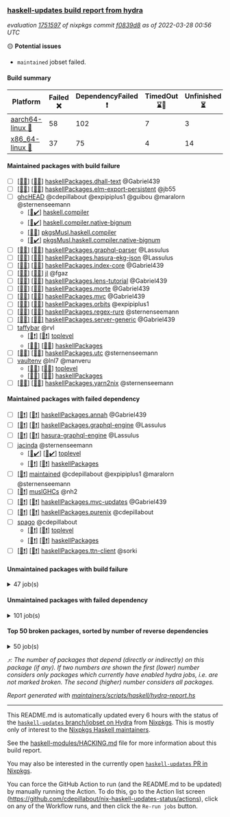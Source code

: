 ### [haskell-updates build report from hydra](https://hydra.nixos.org/jobset/nixpkgs/haskell-updates)
*evaluation [1751597](https://hydra.nixos.org/eval/1751597) of nixpkgs commit [f0839d8](https://github.com/NixOS/nixpkgs/commits/f0839d8bcdcbf06d8d06207a2804be0c373d7f5e) as of 2022-03-28 00:56 UTC*

:yellow_circle: **Potential issues**
  * `maintained` jobset failed.

#### Build summary

 | Platform | Failed :x: | DependencyFailed :heavy_exclamation_mark: | TimedOut :hourglass::no_entry_sign: | Unfinished :hourglass_flowing_sand: | Success :heavy_check_mark: | 
 | --- | --- | --- | --- | --- | --- | 
 | [aarch64-linux :iphone:](https://hydra.nixos.org/eval/1751597?filter=.aarch64-linux) | 58 | 102 | 7 | 3 | 6188 | 
 | [x86_64-linux :penguin:](https://hydra.nixos.org/eval/1751597?filter=.x86_64-linux) | 37 | 75 | 4 | 14 | 6265 | 
#### Maintained packages with build failure
- [ ] [[:iphone::x:]](https://hydra.nixos.org/build/171072783) [[:penguin::x:]](https://hydra.nixos.org/build/171073360) [haskellPackages.dhall-text](https://hydra.nixos.org/eval/1751597?filter=haskellPackages.dhall-text) @Gabriel439
- [ ] [[:iphone::x:]](https://hydra.nixos.org/build/171072113) [[:penguin::x:]](https://hydra.nixos.org/build/171072136) [haskellPackages.elm-export-persistent](https://hydra.nixos.org/eval/1751597?filter=haskellPackages.elm-export-persistent) @jb55
- [ ] [ghcHEAD](https://hydra.nixos.org/eval/1751597?filter=ghcHEAD) @cdepillabout @expipiplus1 @guibou @maralorn @sternenseemann
  - [[:penguin::heavy_check_mark:]](https://hydra.nixos.org/build/169732497) [haskell.compiler](https://hydra.nixos.org/eval/1751597?filter=haskell.compiler.ghcHEAD)
  - [[:penguin::heavy_check_mark:]](https://hydra.nixos.org/build/169743912) [haskell.compiler.native-bignum](https://hydra.nixos.org/eval/1751597?filter=haskell.compiler.native-bignum.ghcHEAD)
  - [[:penguin::x:]](https://hydra.nixos.org/build/169748113) [pkgsMusl.haskell.compiler](https://hydra.nixos.org/eval/1751597?filter=pkgsMusl.haskell.compiler.ghcHEAD)
  - [[:penguin::heavy_check_mark:]](https://hydra.nixos.org/build/169743137) [pkgsMusl.haskell.compiler.native-bignum](https://hydra.nixos.org/eval/1751597?filter=pkgsMusl.haskell.compiler.native-bignum.ghcHEAD)
- [ ] [[:iphone::x:]](https://hydra.nixos.org/build/169731858) [[:penguin::x:]](https://hydra.nixos.org/build/169733518) [haskellPackages.graphql-parser](https://hydra.nixos.org/eval/1751597?filter=haskellPackages.graphql-parser) @Lassulus
- [ ] [[:iphone::x:]](https://hydra.nixos.org/build/169738033) [[:penguin::x:]](https://hydra.nixos.org/build/169747755) [haskellPackages.hasura-ekg-json](https://hydra.nixos.org/eval/1751597?filter=haskellPackages.hasura-ekg-json) @Lassulus
- [ ] [[:iphone::x:]](https://hydra.nixos.org/build/170468860) [[:penguin::x:]](https://hydra.nixos.org/build/170462113) [haskellPackages.index-core](https://hydra.nixos.org/eval/1751597?filter=haskellPackages.index-core) @Gabriel439
- [ ] [[:iphone::x:]](https://hydra.nixos.org/build/169747848) [[:penguin::x:]](https://hydra.nixos.org/build/169745399) [jl](https://hydra.nixos.org/eval/1751597?filter=jl) @fgaz
- [ ] [[:iphone::x:]](https://hydra.nixos.org/build/170459809) [[:penguin::x:]](https://hydra.nixos.org/build/170468489) [haskellPackages.lens-tutorial](https://hydra.nixos.org/eval/1751597?filter=haskellPackages.lens-tutorial) @Gabriel439
- [ ] [[:iphone::x:]](https://hydra.nixos.org/build/170460349) [[:penguin::x:]](https://hydra.nixos.org/build/170470609) [haskellPackages.morte](https://hydra.nixos.org/eval/1751597?filter=haskellPackages.morte) @Gabriel439
- [ ] [[:iphone::x:]](https://hydra.nixos.org/build/170467699) [[:penguin::x:]](https://hydra.nixos.org/build/170462432) [haskellPackages.mvc](https://hydra.nixos.org/eval/1751597?filter=haskellPackages.mvc) @Gabriel439
- [ ] [[:iphone::x:]](https://hydra.nixos.org/build/171073555) [[:penguin::x:]](https://hydra.nixos.org/build/171072140) [haskellPackages.orbits](https://hydra.nixos.org/eval/1751597?filter=haskellPackages.orbits) @expipiplus1
- [ ] [[:iphone::x:]](https://hydra.nixos.org/build/170466421) [[:penguin::x:]](https://hydra.nixos.org/build/170464872) [haskellPackages.regex-rure](https://hydra.nixos.org/eval/1751597?filter=haskellPackages.regex-rure) @sternenseemann
- [ ] [[:iphone::x:]](https://hydra.nixos.org/build/171073580) [[:penguin::x:]](https://hydra.nixos.org/build/171073589) [haskellPackages.server-generic](https://hydra.nixos.org/eval/1751597?filter=haskellPackages.server-generic) @Gabriel439
- [ ] [taffybar](https://hydra.nixos.org/eval/1751597?filter=taffybar) @rvl
  - [[:iphone::heavy_exclamation_mark:]](https://hydra.nixos.org/build/171073824) [[:penguin::heavy_exclamation_mark:]](https://hydra.nixos.org/build/171072544) [toplevel](https://hydra.nixos.org/eval/1751597?filter=taffybar)
  - [[:iphone::x:]](https://hydra.nixos.org/build/171073349) [[:penguin::x:]](https://hydra.nixos.org/build/171073162) [haskellPackages](https://hydra.nixos.org/eval/1751597?filter=haskellPackages.taffybar)
- [ ] [[:iphone::x:]](https://hydra.nixos.org/build/170460001) [[:penguin::x:]](https://hydra.nixos.org/build/170460032) [haskellPackages.utc](https://hydra.nixos.org/eval/1751597?filter=haskellPackages.utc) @sternenseemann
- [ ] [vaultenv](https://hydra.nixos.org/eval/1751597?filter=vaultenv) @lnl7 @manveru
  - [[:iphone::x:]](https://hydra.nixos.org/build/169750668) [[:penguin::x:]](https://hydra.nixos.org/build/169729132) [toplevel](https://hydra.nixos.org/eval/1751597?filter=vaultenv)
  - [[:iphone::x:]](https://hydra.nixos.org/build/169730222) [[:penguin::x:]](https://hydra.nixos.org/build/169737951) [haskellPackages](https://hydra.nixos.org/eval/1751597?filter=haskellPackages.vaultenv)
- [ ] [[:iphone::x:]](https://hydra.nixos.org/build/169738294) [[:penguin::x:]](https://hydra.nixos.org/build/169748636) [haskellPackages.yarn2nix](https://hydra.nixos.org/eval/1751597?filter=haskellPackages.yarn2nix) @sternenseemann
#### Maintained packages with failed dependency
- [ ] [[:iphone::heavy_exclamation_mark:]](https://hydra.nixos.org/build/170634582) [[:penguin::heavy_exclamation_mark:]](https://hydra.nixos.org/build/170634508) [haskellPackages.annah](https://hydra.nixos.org/eval/1751597?filter=haskellPackages.annah) @Gabriel439
- [ ] [[:iphone::heavy_exclamation_mark:]](https://hydra.nixos.org/build/171136812) [[:penguin::heavy_exclamation_mark:]](https://hydra.nixos.org/build/171136824) [haskellPackages.graphql-engine](https://hydra.nixos.org/eval/1751597?filter=haskellPackages.graphql-engine) @Lassulus
- [ ] [[:iphone::heavy_exclamation_mark:]](https://hydra.nixos.org/build/171136877) [[:penguin::heavy_exclamation_mark:]](https://hydra.nixos.org/build/171136822) [hasura-graphql-engine](https://hydra.nixos.org/eval/1751597?filter=hasura-graphql-engine) @Lassulus
- [ ] [jacinda](https://hydra.nixos.org/eval/1751597?filter=jacinda) @sternenseemann
  - [[:iphone::heavy_check_mark:]](https://hydra.nixos.org/build/170430927) [[:penguin::heavy_check_mark:]](https://hydra.nixos.org/build/170430934) [toplevel](https://hydra.nixos.org/eval/1751597?filter=jacinda)
  - [[:iphone::heavy_exclamation_mark:]](https://hydra.nixos.org/build/170634337) [[:penguin::heavy_exclamation_mark:]](https://hydra.nixos.org/build/170634364) [haskellPackages](https://hydra.nixos.org/eval/1751597?filter=haskellPackages.jacinda)
- [ ] [[:penguin::heavy_exclamation_mark:]](https://hydra.nixos.org/build/171142819) [maintained](https://hydra.nixos.org/eval/1751597?filter=maintained) @cdepillabout @expipiplus1 @maralorn @sternenseemann
- [ ] [[:penguin::heavy_exclamation_mark:]](https://hydra.nixos.org/build/169745644) [muslGHCs](https://hydra.nixos.org/eval/1751597?filter=muslGHCs) @nh2
- [ ] [[:iphone::heavy_exclamation_mark:]](https://hydra.nixos.org/build/170634479) [[:penguin::heavy_exclamation_mark:]](https://hydra.nixos.org/build/170634254) [haskellPackages.mvc-updates](https://hydra.nixos.org/eval/1751597?filter=haskellPackages.mvc-updates) @Gabriel439
- [ ] [[:iphone::heavy_exclamation_mark:]](https://hydra.nixos.org/build/171073017) [[:penguin::heavy_exclamation_mark:]](https://hydra.nixos.org/build/171072880) [haskellPackages.purenix](https://hydra.nixos.org/eval/1751597?filter=haskellPackages.purenix) @cdepillabout
- [ ] [spago](https://hydra.nixos.org/eval/1751597?filter=spago) @cdepillabout
  - [[:iphone::heavy_exclamation_mark:]](https://hydra.nixos.org/build/171073509) [[:penguin::heavy_exclamation_mark:]](https://hydra.nixos.org/build/171073357) [toplevel](https://hydra.nixos.org/eval/1751597?filter=spago)
  - [[:iphone::heavy_exclamation_mark:]](https://hydra.nixos.org/build/171072912) [[:penguin::heavy_exclamation_mark:]](https://hydra.nixos.org/build/171072675) [haskellPackages](https://hydra.nixos.org/eval/1751597?filter=haskellPackages.spago)
- [ ] [[:iphone::heavy_exclamation_mark:]](https://hydra.nixos.org/build/170634555) [[:penguin::heavy_exclamation_mark:]](https://hydra.nixos.org/build/170634503) [haskellPackages.ttn-client](https://hydra.nixos.org/eval/1751597?filter=haskellPackages.ttn-client) @sorki
#### Unmaintained packages with build failure
<details><summary>47 job(s) </summary>

- [ ] [QuickCheck](https://hydra.nixos.org/eval/1751597?filter=QuickCheck)  :arrow_heading_up: 1269 | 4759
  - [[:iphone::heavy_check_mark:]](https://hydra.nixos.org/build/169729684) [[:penguin::heavy_check_mark:]](https://hydra.nixos.org/build/169738633) [haskellPackages](https://hydra.nixos.org/eval/1751597?filter=haskellPackages.QuickCheck)
  -  [[:penguin::x:]](https://hydra.nixos.org/build/170015577) [pkgsStatic.haskell.packages.integer-simple.ghc8107](https://hydra.nixos.org/eval/1751597?filter=pkgsStatic.haskell.packages.integer-simple.ghc8107.QuickCheck)
  -  [[:penguin::heavy_check_mark:]](https://hydra.nixos.org/build/170015576) [pkgsStatic.haskell.packages.native-bignum.ghc902](https://hydra.nixos.org/eval/1751597?filter=pkgsStatic.haskell.packages.native-bignum.ghc902.QuickCheck)
- [ ] [[:iphone::x:]](https://hydra.nixos.org/build/169749212) [[:penguin::x:]](https://hydra.nixos.org/build/169735126) [haskellPackages.text-format](https://hydra.nixos.org/eval/1751597?filter=haskellPackages.text-format)  :arrow_heading_up: 18 | 28
- [ ] [[:iphone::x:]](https://hydra.nixos.org/build/171072989) [[:penguin::x:]](https://hydra.nixos.org/build/171073068) [haskellPackages.yi-core](https://hydra.nixos.org/eval/1751597?filter=haskellPackages.yi-core)  :arrow_heading_up: 12 | 12
- [ ] [[:iphone::x:]](https://hydra.nixos.org/build/169747473) [[:penguin::x:]](https://hydra.nixos.org/build/169735485) [haskellPackages.bower-json](https://hydra.nixos.org/eval/1751597?filter=haskellPackages.bower-json)  :arrow_heading_up: 8 | 10
- [ ] [[:iphone::x:]](https://hydra.nixos.org/build/169746047) [[:penguin::x:]](https://hydra.nixos.org/build/169730292) [haskellPackages.purescript-cst](https://hydra.nixos.org/eval/1751597?filter=haskellPackages.purescript-cst)  :arrow_heading_up: 7 | 9
- [ ] [[:iphone::x:]](https://hydra.nixos.org/build/169736386) [[:penguin::heavy_check_mark:]](https://hydra.nixos.org/build/169744407) [haskellPackages.OrderedBits](https://hydra.nixos.org/eval/1751597?filter=haskellPackages.OrderedBits)  :arrow_heading_up: 5 | 36
- [ ] [[:iphone::x:]](https://hydra.nixos.org/build/170466393) [[:penguin::heavy_check_mark:]](https://hydra.nixos.org/build/170470590) [haskellPackages.hw-json-simd](https://hydra.nixos.org/eval/1751597?filter=haskellPackages.hw-json-simd)  :arrow_heading_up: 3 | 10
- [ ] [[:iphone::x:]](https://hydra.nixos.org/build/171072442) [[:penguin::heavy_check_mark:]](https://hydra.nixos.org/build/171072760) [haskellPackages.hw-simd](https://hydra.nixos.org/eval/1751597?filter=haskellPackages.hw-simd)  :arrow_heading_up: 3 | 9
- [ ] [[:iphone::x:]](https://hydra.nixos.org/build/170101194) [[:penguin::heavy_check_mark:]](https://hydra.nixos.org/build/170100899) [haskellPackages.ptr-poker](https://hydra.nixos.org/eval/1751597?filter=haskellPackages.ptr-poker)  :arrow_heading_up: 3 | 4
- [ ] [[:iphone::x:]](https://hydra.nixos.org/build/170100804) [[:penguin::x:]](https://hydra.nixos.org/build/170101088) [haskellPackages.net-mqtt](https://hydra.nixos.org/eval/1751597?filter=haskellPackages.net-mqtt)  :arrow_heading_up: 3 | 3
- [ ] [[:iphone::x:]](https://hydra.nixos.org/build/171073408) [[:penguin::x:]](https://hydra.nixos.org/build/171072951) [haskellPackages.sv-core](https://hydra.nixos.org/eval/1751597?filter=haskellPackages.sv-core)  :arrow_heading_up: 2 | 3
- [ ] [[:iphone::x:]](https://hydra.nixos.org/build/169733136) [[:penguin::heavy_check_mark:]](https://hydra.nixos.org/build/169732135) [haskellPackages.cdar-mBound](https://hydra.nixos.org/eval/1751597?filter=haskellPackages.cdar-mBound)  :arrow_heading_up: 2 | 2
- [ ] [[:iphone::x:]](https://hydra.nixos.org/build/171072616) [[:penguin::heavy_check_mark:]](https://hydra.nixos.org/build/171073944) [haskellPackages.quic](https://hydra.nixos.org/eval/1751597?filter=haskellPackages.quic)  :arrow_heading_up: 2 | 2
- [ ] [[:iphone::x:]](https://hydra.nixos.org/build/169738504) [[:penguin::heavy_check_mark:]](https://hydra.nixos.org/build/169734897) [haskellPackages.freetype2](https://hydra.nixos.org/eval/1751597?filter=haskellPackages.freetype2)  :arrow_heading_up: 1 | 8
- [ ] [[:iphone::x:]](https://hydra.nixos.org/build/169736555) [[:penguin::heavy_check_mark:]](https://hydra.nixos.org/build/169734498) [haskellPackages.long-double](https://hydra.nixos.org/eval/1751597?filter=haskellPackages.long-double)  :arrow_heading_up: 1 | 2
- [ ] [[:iphone::x:]](https://hydra.nixos.org/build/169737212) [[:penguin::heavy_check_mark:]](https://hydra.nixos.org/build/169747396) [haskellPackages.easytensor](https://hydra.nixos.org/eval/1751597?filter=haskellPackages.easytensor)  :arrow_heading_up: 1 | 1
- [ ] [[:iphone::x:]](https://hydra.nixos.org/build/171097235) [[:penguin::x:]](https://hydra.nixos.org/build/171097240) [haskellPackages.mmark-ext](https://hydra.nixos.org/eval/1751597?filter=haskellPackages.mmark-ext)  :arrow_heading_up: 1 | 1
- [ ] [[:iphone::x:]](https://hydra.nixos.org/build/169736150) [[:penguin::heavy_check_mark:]](https://hydra.nixos.org/build/169740772) [haskellPackages.nlopt-haskell](https://hydra.nixos.org/eval/1751597?filter=haskellPackages.nlopt-haskell)  :arrow_heading_up: 1 | 1
- [ ] [[:iphone::x:]](https://hydra.nixos.org/build/169743725) [[:penguin::heavy_check_mark:]](https://hydra.nixos.org/build/169748423) [haskellPackages.stm-queue](https://hydra.nixos.org/eval/1751597?filter=haskellPackages.stm-queue)  :arrow_heading_up: 1 | 1
- [ ] [[:iphone::x:]](https://hydra.nixos.org/build/170461205) [[:penguin::heavy_check_mark:]](https://hydra.nixos.org/build/170465228) [haskellPackages.swisstable](https://hydra.nixos.org/eval/1751597?filter=haskellPackages.swisstable)  :arrow_heading_up: 1 | 1
- [ ] [[:iphone::x:]](https://hydra.nixos.org/build/169733348) [[:penguin::heavy_check_mark:]](https://hydra.nixos.org/build/169730192) [haskellPackages.unicode-properties](https://hydra.nixos.org/eval/1751597?filter=haskellPackages.unicode-properties)  :arrow_heading_up: 1 | 1
- [ ] [[:iphone::x:]](https://hydra.nixos.org/build/171073204) [[:penguin::x:]](https://hydra.nixos.org/build/171073929) [haskellPackages.ascii-numbers](https://hydra.nixos.org/eval/1751597?filter=haskellPackages.ascii-numbers)  :arrow_heading_up: 0 | 1
- [ ] [[:iphone::x:]](https://hydra.nixos.org/build/169747516) [[:penguin::heavy_check_mark:]](https://hydra.nixos.org/build/169746690) [haskellPackages.picosat](https://hydra.nixos.org/eval/1751597?filter=haskellPackages.picosat)  :arrow_heading_up: 0 | 1
- [ ] [[:iphone::x:]](https://hydra.nixos.org/build/171135301) [[:penguin::x:]](https://hydra.nixos.org/build/171135304) [haskellPackages.wkt-geom](https://hydra.nixos.org/eval/1751597?filter=haskellPackages.wkt-geom)  :arrow_heading_up: 0 | 1
- [ ] [[:iphone::x:]](https://hydra.nixos.org/build/171073093) [[:penguin::x:]](https://hydra.nixos.org/build/171073646) [haskellPackages.HABQT](https://hydra.nixos.org/eval/1751597?filter=haskellPackages.HABQT) 
- [ ] [[:iphone::x:]](https://hydra.nixos.org/build/169731654) [[:penguin::heavy_check_mark:]](https://hydra.nixos.org/build/169738859) [haskellPackages.HsASA](https://hydra.nixos.org/eval/1751597?filter=haskellPackages.HsASA) 
- [ ] [[:iphone::x:]](https://hydra.nixos.org/build/171072582) [[:penguin::x:]](https://hydra.nixos.org/build/171073630) [haskellPackages.arch-hs](https://hydra.nixos.org/eval/1751597?filter=haskellPackages.arch-hs) 
- [ ] [[:penguin::x:]](https://hydra.nixos.org/build/171136823) [haskellPackages.camfort](https://hydra.nixos.org/eval/1751597?filter=haskellPackages.camfort) 
- [ ] [[:iphone::x:]](https://hydra.nixos.org/build/169750868) [[:penguin::heavy_check_mark:]](https://hydra.nixos.org/build/169739991) [haskellPackages.comfort-fftw](https://hydra.nixos.org/eval/1751597?filter=haskellPackages.comfort-fftw) 
- [ ] [[:iphone::x:]](https://hydra.nixos.org/build/171072131) [[:penguin::x:]](https://hydra.nixos.org/build/171072994) [haskellPackages.gi-rsvg](https://hydra.nixos.org/eval/1751597?filter=haskellPackages.gi-rsvg) 
- [ ] [[:iphone::x:]](https://hydra.nixos.org/build/171072185) [[:penguin::heavy_check_mark:]](https://hydra.nixos.org/build/171072606) [haskellPackages.gnome-keyring](https://hydra.nixos.org/eval/1751597?filter=haskellPackages.gnome-keyring) 
- [ ] [[:iphone::x:]](https://hydra.nixos.org/build/171072432) [[:penguin::heavy_check_mark:]](https://hydra.nixos.org/build/171072466) [haskellPackages.hls-rename-plugin](https://hydra.nixos.org/eval/1751597?filter=haskellPackages.hls-rename-plugin) 
- [ ] [[:iphone::x:]](https://hydra.nixos.org/build/171073863) [[:penguin::x:]](https://hydra.nixos.org/build/171072449) [haskellPackages.hyper-haskell-server](https://hydra.nixos.org/eval/1751597?filter=haskellPackages.hyper-haskell-server) 
- [ ] [[:iphone::x:]](https://hydra.nixos.org/build/169729070) [[:penguin::heavy_check_mark:]](https://hydra.nixos.org/build/169735431) [haskellPackages.jammittools](https://hydra.nixos.org/eval/1751597?filter=haskellPackages.jammittools) 
- [ ] [[:iphone::x:]](https://hydra.nixos.org/build/171072228) [[:penguin::x:]](https://hydra.nixos.org/build/171072590) [haskellPackages.lame-tester](https://hydra.nixos.org/eval/1751597?filter=haskellPackages.lame-tester) 
- [ ] [[:iphone::x:]](https://hydra.nixos.org/build/171072535) [[:penguin::x:]](https://hydra.nixos.org/build/171072349) [haskellPackages.liquid](https://hydra.nixos.org/eval/1751597?filter=haskellPackages.liquid) 
- [ ] [[:iphone::x:]](https://hydra.nixos.org/build/169746258) [[:penguin::heavy_check_mark:]](https://hydra.nixos.org/build/169742814) [haskellPackages.risc386](https://hydra.nixos.org/eval/1751597?filter=haskellPackages.risc386) 
- [ ] [[:iphone::x:]](https://hydra.nixos.org/build/171136828) [[:penguin::x:]](https://hydra.nixos.org/build/171136750) [haskellPackages.sbvPlugin](https://hydra.nixos.org/eval/1751597?filter=haskellPackages.sbvPlugin) 
- [ ] [[:iphone::x:]](https://hydra.nixos.org/build/171072462) [[:penguin::heavy_check_mark:]](https://hydra.nixos.org/build/171072128) [haskellPackages.scenegraph](https://hydra.nixos.org/eval/1751597?filter=haskellPackages.scenegraph) 
- [ ] [[:iphone::x:]](https://hydra.nixos.org/build/171072417) [[:penguin::x:]](https://hydra.nixos.org/build/171072461) [haskellPackages.scrape-changes](https://hydra.nixos.org/eval/1751597?filter=haskellPackages.scrape-changes) 
- [ ] [[:iphone::x:]](https://hydra.nixos.org/build/170465255) [[:penguin::heavy_check_mark:]](https://hydra.nixos.org/build/170462101) [haskellPackages.skews](https://hydra.nixos.org/eval/1751597?filter=haskellPackages.skews) 
- [ ] [[:iphone::x:]](https://hydra.nixos.org/build/170468499) [[:penguin::heavy_check_mark:]](https://hydra.nixos.org/build/170463122) [haskellPackages.slugify](https://hydra.nixos.org/eval/1751597?filter=haskellPackages.slugify) 
- [ ] [[:iphone::x:]](https://hydra.nixos.org/build/171072787) [[:penguin::x:]](https://hydra.nixos.org/build/171073778) [haskellPackages.webauthn](https://hydra.nixos.org/eval/1751597?filter=haskellPackages.webauthn) 
- [ ] [[:iphone::x:]](https://hydra.nixos.org/build/169738352) [[:penguin::heavy_check_mark:]](https://hydra.nixos.org/build/169736159) [haskellPackages.wiringPi](https://hydra.nixos.org/eval/1751597?filter=haskellPackages.wiringPi) 
</details>

#### Unmaintained packages with failed dependency
<details><summary>101 job(s) </summary>

- [ ] [[:iphone::heavy_exclamation_mark:]](https://hydra.nixos.org/build/171073594) [[:penguin::heavy_exclamation_mark:]](https://hydra.nixos.org/build/171072875) [haskellPackages.purescript](https://hydra.nixos.org/eval/1751597?filter=haskellPackages.purescript)  :arrow_heading_up: 6 | 8
- [ ] [[:iphone::heavy_exclamation_mark:]](https://hydra.nixos.org/build/169742361) [[:penguin::heavy_check_mark:]](https://hydra.nixos.org/build/169731754) [haskellPackages.PrimitiveArray](https://hydra.nixos.org/eval/1751597?filter=haskellPackages.PrimitiveArray)  :arrow_heading_up: 4 | 35
- [ ] [yi](https://hydra.nixos.org/eval/1751597?filter=yi)  :arrow_heading_up: 4 | 4
  -  [[:penguin::heavy_exclamation_mark:]](https://hydra.nixos.org/build/171073744) [toplevel](https://hydra.nixos.org/eval/1751597?filter=yi)
  - [[:iphone::heavy_exclamation_mark:]](https://hydra.nixos.org/build/171072431) [[:penguin::heavy_exclamation_mark:]](https://hydra.nixos.org/build/171072625) [haskellPackages](https://hydra.nixos.org/eval/1751597?filter=haskellPackages.yi)
- [ ] [[:iphone::heavy_exclamation_mark:]](https://hydra.nixos.org/build/170634301) [[:penguin::heavy_check_mark:]](https://hydra.nixos.org/build/170634274) [haskellPackages.BiobaseTypes](https://hydra.nixos.org/eval/1751597?filter=haskellPackages.BiobaseTypes)  :arrow_heading_up: 3 | 21
- [ ] [[:iphone::heavy_exclamation_mark:]](https://hydra.nixos.org/build/170101304) [[:penguin::heavy_check_mark:]](https://hydra.nixos.org/build/170100919) [haskellPackages.jsonifier](https://hydra.nixos.org/eval/1751597?filter=haskellPackages.jsonifier)  :arrow_heading_up: 2 | 2
- [ ] [[:iphone::heavy_exclamation_mark:]](https://hydra.nixos.org/build/171073073) [[:penguin::heavy_exclamation_mark:]](https://hydra.nixos.org/build/171073066) [haskellPackages.yi-misc-modes](https://hydra.nixos.org/eval/1751597?filter=haskellPackages.yi-misc-modes)  :arrow_heading_up: 2 | 2
- [ ] [[:iphone::heavy_exclamation_mark:]](https://hydra.nixos.org/build/170634439) [[:penguin::heavy_check_mark:]](https://hydra.nixos.org/build/170634331) [haskellPackages.BiobaseENA](https://hydra.nixos.org/eval/1751597?filter=haskellPackages.BiobaseENA)  :arrow_heading_up: 1 | 18
- [ ] [[:iphone::heavy_exclamation_mark:]](https://hydra.nixos.org/build/171072728) [[:penguin::heavy_check_mark:]](https://hydra.nixos.org/build/171072374) [haskellPackages.hw-dsv](https://hydra.nixos.org/eval/1751597?filter=haskellPackages.hw-dsv)  :arrow_heading_up: 1 | 3
- [ ] [hoogle](https://hydra.nixos.org/eval/1751597?filter=hoogle)  :arrow_heading_up: 1 | 2
  - [[:iphone::heavy_check_mark:]](https://hydra.nixos.org/build/171136748) [[:penguin::heavy_check_mark:]](https://hydra.nixos.org/build/171136814) [haskell.packages.ghc8107](https://hydra.nixos.org/eval/1751597?filter=haskell.packages.ghc8107.hoogle)
  - [[:iphone::heavy_check_mark:]](https://hydra.nixos.org/build/171136799) [[:penguin::heavy_check_mark:]](https://hydra.nixos.org/build/171136851) [haskell.packages.ghc884](https://hydra.nixos.org/eval/1751597?filter=haskell.packages.ghc884.hoogle)
  - [[:iphone::heavy_check_mark:]](https://hydra.nixos.org/build/171072659) [[:penguin::heavy_check_mark:]](https://hydra.nixos.org/build/171073224) [haskell.packages.ghc902](https://hydra.nixos.org/eval/1751597?filter=haskell.packages.ghc902.hoogle)
  - [[:iphone::heavy_exclamation_mark:]](https://hydra.nixos.org/build/171073404) [[:penguin::heavy_check_mark:]](https://hydra.nixos.org/build/171072876) [haskell.packages.ghc922](https://hydra.nixos.org/eval/1751597?filter=haskell.packages.ghc922.hoogle)
  - [[:iphone::heavy_check_mark:]](https://hydra.nixos.org/build/171072608) [[:penguin::heavy_check_mark:]](https://hydra.nixos.org/build/171072644) [haskellPackages](https://hydra.nixos.org/eval/1751597?filter=haskellPackages.hoogle)
- [ ] [[:iphone::heavy_exclamation_mark:]](https://hydra.nixos.org/build/170461490) [[:penguin::heavy_check_mark:]](https://hydra.nixos.org/build/170467370) [haskellPackages.aern2-mp](https://hydra.nixos.org/eval/1751597?filter=haskellPackages.aern2-mp)  :arrow_heading_up: 1 | 1
- [ ] [[:iphone::heavy_exclamation_mark:]](https://hydra.nixos.org/build/171073348) [[:penguin::heavy_exclamation_mark:]](https://hydra.nixos.org/build/171073438) [haskellPackages.dovetail](https://hydra.nixos.org/eval/1751597?filter=haskellPackages.dovetail)  :arrow_heading_up: 1 | 1
- [ ] [[:iphone::heavy_exclamation_mark:]](https://hydra.nixos.org/build/171136768) [[:penguin::hourglass_flowing_sand:]](https://hydra.nixos.org/build/171136794) [haskellPackages.hbro](https://hydra.nixos.org/eval/1751597?filter=haskellPackages.hbro)  :arrow_heading_up: 1 | 1
- [ ] [[:iphone::heavy_exclamation_mark:]](https://hydra.nixos.org/build/171072077) [[:penguin::heavy_check_mark:]](https://hydra.nixos.org/build/171073572) [haskellPackages.http3](https://hydra.nixos.org/eval/1751597?filter=haskellPackages.http3)  :arrow_heading_up: 1 | 1
- [ ] [[:iphone::heavy_exclamation_mark:]](https://hydra.nixos.org/build/170634513) [[:penguin::heavy_exclamation_mark:]](https://hydra.nixos.org/build/170634524) [haskellPackages.lol-calculus](https://hydra.nixos.org/eval/1751597?filter=haskellPackages.lol-calculus)  :arrow_heading_up: 1 | 1
- [ ] [[:iphone::heavy_exclamation_mark:]](https://hydra.nixos.org/build/170101165) [[:penguin::heavy_check_mark:]](https://hydra.nixos.org/build/170100959) [haskellPackages.opentelemetry-extra](https://hydra.nixos.org/eval/1751597?filter=haskellPackages.opentelemetry-extra)  :arrow_heading_up: 1 | 1
- [ ] [[:iphone::heavy_exclamation_mark:]](https://hydra.nixos.org/build/171072696) [[:penguin::heavy_exclamation_mark:]](https://hydra.nixos.org/build/171073261) [haskellPackages.servant-util](https://hydra.nixos.org/eval/1751597?filter=haskellPackages.servant-util)  :arrow_heading_up: 1 | 1
- [ ] [[:iphone::heavy_exclamation_mark:]](https://hydra.nixos.org/build/170634551) [[:penguin::heavy_exclamation_mark:]](https://hydra.nixos.org/build/170634558) [haskellPackages.text-all](https://hydra.nixos.org/eval/1751597?filter=haskellPackages.text-all)  :arrow_heading_up: 1 | 1
- [ ] [[:iphone::heavy_exclamation_mark:]](https://hydra.nixos.org/build/170634365) [[:penguin::heavy_check_mark:]](https://hydra.nixos.org/build/170634164) [haskellPackages.wss-client](https://hydra.nixos.org/eval/1751597?filter=haskellPackages.wss-client)  :arrow_heading_up: 1 | 1
- [ ] [[:iphone::heavy_exclamation_mark:]](https://hydra.nixos.org/build/171073113) [[:penguin::heavy_exclamation_mark:]](https://hydra.nixos.org/build/171072494) [haskellPackages.yi-keymap-emacs](https://hydra.nixos.org/eval/1751597?filter=haskellPackages.yi-keymap-emacs)  :arrow_heading_up: 1 | 1
- [ ] [[:iphone::heavy_exclamation_mark:]](https://hydra.nixos.org/build/170634177) [[:penguin::heavy_check_mark:]](https://hydra.nixos.org/build/170634457) [haskellPackages.BiobaseXNA](https://hydra.nixos.org/eval/1751597?filter=haskellPackages.BiobaseXNA)  :arrow_heading_up: 0 | 17
- [ ] [[:iphone::heavy_exclamation_mark:]](https://hydra.nixos.org/build/171073658) [[:penguin::heavy_check_mark:]](https://hydra.nixos.org/build/171073187) [haskellPackages.hw-json-standard-cursor](https://hydra.nixos.org/eval/1751597?filter=haskellPackages.hw-json-standard-cursor)  :arrow_heading_up: 0 | 6
- [ ] [[:iphone::heavy_exclamation_mark:]](https://hydra.nixos.org/build/171072799) [[:penguin::heavy_check_mark:]](https://hydra.nixos.org/build/171073347) [haskellPackages.hw-json-simple-cursor](https://hydra.nixos.org/eval/1751597?filter=haskellPackages.hw-json-simple-cursor)  :arrow_heading_up: 0 | 4
- [ ] [[:iphone::heavy_exclamation_mark:]](https://hydra.nixos.org/build/170634135) [[:penguin::heavy_check_mark:]](https://hydra.nixos.org/build/170634236) [haskellPackages.BiobaseFasta](https://hydra.nixos.org/eval/1751597?filter=haskellPackages.BiobaseFasta)  :arrow_heading_up: 0 | 3
- [ ] [[:iphone::heavy_exclamation_mark:]](https://hydra.nixos.org/build/171073168) [[:penguin::heavy_exclamation_mark:]](https://hydra.nixos.org/build/171072575) [haskellPackages.GuiHaskell](https://hydra.nixos.org/eval/1751597?filter=haskellPackages.GuiHaskell) 
- [ ] [[:iphone::heavy_exclamation_mark:]](https://hydra.nixos.org/build/171072368) [[:penguin::heavy_exclamation_mark:]](https://hydra.nixos.org/build/171072160) [haskellPackages.HDRUtils](https://hydra.nixos.org/eval/1751597?filter=haskellPackages.HDRUtils) 
- [ ] [[:iphone::heavy_exclamation_mark:]](https://hydra.nixos.org/build/171073745) [[:penguin::heavy_exclamation_mark:]](https://hydra.nixos.org/build/171073817) [haskellPackages.HPlot](https://hydra.nixos.org/eval/1751597?filter=haskellPackages.HPlot) 
- [ ] [[:iphone::heavy_exclamation_mark:]](https://hydra.nixos.org/build/170634458) [[:penguin::heavy_check_mark:]](https://hydra.nixos.org/build/170634304) [haskellPackages.aern2-real](https://hydra.nixos.org/eval/1751597?filter=haskellPackages.aern2-real) 
- [ ] [[:iphone::heavy_exclamation_mark:]](https://hydra.nixos.org/build/171073026) [[:penguin::heavy_check_mark:]](https://hydra.nixos.org/build/171073354) [haskellPackages.align-audio](https://hydra.nixos.org/eval/1751597?filter=haskellPackages.align-audio) 
- [ ] [[:iphone::heavy_exclamation_mark:]](https://hydra.nixos.org/build/171072186) [[:penguin::heavy_exclamation_mark:]](https://hydra.nixos.org/build/171073620) [haskellPackages.aws-ec2-knownhosts](https://hydra.nixos.org/eval/1751597?filter=haskellPackages.aws-ec2-knownhosts) 
- [ ] [[:iphone::heavy_exclamation_mark:]](https://hydra.nixos.org/build/171072433) [[:penguin::heavy_exclamation_mark:]](https://hydra.nixos.org/build/171072721) [haskellPackages.bluetile](https://hydra.nixos.org/eval/1751597?filter=haskellPackages.bluetile) 
- [ ] [[:iphone::heavy_exclamation_mark:]](https://hydra.nixos.org/build/170634576) [[:penguin::heavy_exclamation_mark:]](https://hydra.nixos.org/build/170634510) [haskellPackages.cabocha](https://hydra.nixos.org/eval/1751597?filter=haskellPackages.cabocha) 
- [ ] [[:iphone::heavy_exclamation_mark:]](https://hydra.nixos.org/build/170634500) [[:penguin::heavy_exclamation_mark:]](https://hydra.nixos.org/build/170634531) [haskellPackages.cake3](https://hydra.nixos.org/eval/1751597?filter=haskellPackages.cake3) 
- [ ] [[:iphone::heavy_exclamation_mark:]](https://hydra.nixos.org/build/171072555) [[:penguin::heavy_exclamation_mark:]](https://hydra.nixos.org/build/171073704) [haskellPackages.dovetail-aeson](https://hydra.nixos.org/eval/1751597?filter=haskellPackages.dovetail-aeson) 
- [ ] [[:iphone::heavy_exclamation_mark:]](https://hydra.nixos.org/build/171073091) [[:penguin::heavy_exclamation_mark:]](https://hydra.nixos.org/build/171073788) [haskellPackages.duplo](https://hydra.nixos.org/eval/1751597?filter=haskellPackages.duplo) 
- [ ] [[:iphone::heavy_exclamation_mark:]](https://hydra.nixos.org/build/169735203) [[:penguin::heavy_check_mark:]](https://hydra.nixos.org/build/169747549) [haskellPackages.easytensor-vulkan](https://hydra.nixos.org/eval/1751597?filter=haskellPackages.easytensor-vulkan) 
- [ ] [[:iphone::heavy_exclamation_mark:]](https://hydra.nixos.org/build/170634534) [[:penguin::heavy_exclamation_mark:]](https://hydra.nixos.org/build/170634540) [haskellPackages.gedcom](https://hydra.nixos.org/eval/1751597?filter=haskellPackages.gedcom) 
- [ ] [[:iphone::heavy_exclamation_mark:]](https://hydra.nixos.org/build/171073027) [[:penguin::heavy_exclamation_mark:]](https://hydra.nixos.org/build/171073692) [haskellPackages.gladexml-accessor](https://hydra.nixos.org/eval/1751597?filter=haskellPackages.gladexml-accessor) 
- [ ] [[:iphone::heavy_exclamation_mark:]](https://hydra.nixos.org/build/171073877) [[:penguin::heavy_exclamation_mark:]](https://hydra.nixos.org/build/171073504) [haskellPackages.gtk2hs-cast-glade](https://hydra.nixos.org/eval/1751597?filter=haskellPackages.gtk2hs-cast-glade) 
- [ ] [[:iphone::heavy_exclamation_mark:]](https://hydra.nixos.org/build/171072342) [[:penguin::heavy_check_mark:]](https://hydra.nixos.org/build/171072165) [haskellPackages.harfbuzz-pure](https://hydra.nixos.org/eval/1751597?filter=haskellPackages.harfbuzz-pure) 
- [ ] [[:iphone::heavy_exclamation_mark:]](https://hydra.nixos.org/build/170634571) [[:penguin::heavy_exclamation_mark:]](https://hydra.nixos.org/build/170634529) [haskellPackages.haskades](https://hydra.nixos.org/eval/1751597?filter=haskellPackages.haskades) 
- [ ] [[:iphone::heavy_exclamation_mark:]](https://hydra.nixos.org/build/171136758) [[:penguin::hourglass_flowing_sand:]](https://hydra.nixos.org/build/171136803) [haskellPackages.hbro-contrib](https://hydra.nixos.org/eval/1751597?filter=haskellPackages.hbro-contrib) 
- [ ] [[:iphone::heavy_exclamation_mark:]](https://hydra.nixos.org/build/171136761) [[:penguin::heavy_exclamation_mark:]](https://hydra.nixos.org/build/171136815) [haskellPackages.hevm](https://hydra.nixos.org/eval/1751597?filter=haskellPackages.hevm) 
- [ ] [[:iphone::heavy_exclamation_mark:]](https://hydra.nixos.org/build/171073522) [[:penguin::heavy_exclamation_mark:]](https://hydra.nixos.org/build/171072843) [haskellPackages.hipe](https://hydra.nixos.org/eval/1751597?filter=haskellPackages.hipe) 
- [ ] [[:iphone::heavy_exclamation_mark:]](https://hydra.nixos.org/build/169741608) [[:penguin::heavy_check_mark:]](https://hydra.nixos.org/build/169741783) [haskellPackages.hmatrix-nlopt](https://hydra.nixos.org/eval/1751597?filter=haskellPackages.hmatrix-nlopt) 
- [ ] [[:iphone::heavy_exclamation_mark:]](https://hydra.nixos.org/build/170634394) [[:penguin::heavy_check_mark:]](https://hydra.nixos.org/build/170634338) [haskellPackages.hs-swisstable-hashtables-class](https://hydra.nixos.org/eval/1751597?filter=haskellPackages.hs-swisstable-hashtables-class) 
- [ ] [[:iphone::heavy_exclamation_mark:]](https://hydra.nixos.org/build/171073152) [[:penguin::heavy_exclamation_mark:]](https://hydra.nixos.org/build/171073565) [haskellPackages.hstzaar](https://hydra.nixos.org/eval/1751597?filter=haskellPackages.hstzaar) 
- [ ] [[:iphone::heavy_exclamation_mark:]](https://hydra.nixos.org/build/171073181) [[:penguin::heavy_check_mark:]](https://hydra.nixos.org/build/171072237) [haskellPackages.hw-simd-cli](https://hydra.nixos.org/eval/1751597?filter=haskellPackages.hw-simd-cli) 
- [ ] [[:penguin::heavy_exclamation_mark:]](https://hydra.nixos.org/build/171072991) [hyper-haskell-server-with-packages](https://hydra.nixos.org/eval/1751597?filter=hyper-haskell-server-with-packages) 
- [ ] [[:iphone::heavy_exclamation_mark:]](https://hydra.nixos.org/build/171072678) [[:penguin::heavy_exclamation_mark:]](https://hydra.nixos.org/build/171072319) [haskellPackages.jobqueue](https://hydra.nixos.org/eval/1751597?filter=haskellPackages.jobqueue) 
- [ ] [[:iphone::heavy_exclamation_mark:]](https://hydra.nixos.org/build/171072586) [[:penguin::heavy_exclamation_mark:]](https://hydra.nixos.org/build/171073240) [haskellPackages.karps](https://hydra.nixos.org/eval/1751597?filter=haskellPackages.karps) 
- [ ] [[:iphone::heavy_exclamation_mark:]](https://hydra.nixos.org/build/171072212) [[:penguin::heavy_exclamation_mark:]](https://hydra.nixos.org/build/171072697) [haskellPackages.krapsh](https://hydra.nixos.org/eval/1751597?filter=haskellPackages.krapsh) 
- [ ] [[:iphone::heavy_exclamation_mark:]](https://hydra.nixos.org/build/170634509) [[:penguin::heavy_exclamation_mark:]](https://hydra.nixos.org/build/170634515) [haskellPackages.latest-npm-version](https://hydra.nixos.org/eval/1751597?filter=haskellPackages.latest-npm-version) 
- [ ] [[:iphone::heavy_exclamation_mark:]](https://hydra.nixos.org/build/170634584) [[:penguin::heavy_exclamation_mark:]](https://hydra.nixos.org/build/170634600) [haskellPackages.lol-typing](https://hydra.nixos.org/eval/1751597?filter=haskellPackages.lol-typing) 
- [ ] [[:iphone::heavy_exclamation_mark:]](https://hydra.nixos.org/build/170634587) [[:penguin::heavy_exclamation_mark:]](https://hydra.nixos.org/build/170634512) [haskellPackages.micrologger](https://hydra.nixos.org/eval/1751597?filter=haskellPackages.micrologger) 
- [ ] [[:iphone::heavy_exclamation_mark:]](https://hydra.nixos.org/build/171072956) [[:penguin::heavy_exclamation_mark:]](https://hydra.nixos.org/build/171072087) [haskellPackages.minesweeper](https://hydra.nixos.org/eval/1751597?filter=haskellPackages.minesweeper) 
- [ ] [[:iphone::heavy_exclamation_mark:]](https://hydra.nixos.org/build/171097255) [[:penguin::heavy_exclamation_mark:]](https://hydra.nixos.org/build/171097244) [haskellPackages.mmark-cli](https://hydra.nixos.org/eval/1751597?filter=haskellPackages.mmark-cli) 
- [ ] [[:iphone::heavy_exclamation_mark:]](https://hydra.nixos.org/build/170634592) [[:penguin::heavy_exclamation_mark:]](https://hydra.nixos.org/build/170634578) [haskellPackages.net-mqtt-lens](https://hydra.nixos.org/eval/1751597?filter=haskellPackages.net-mqtt-lens) 
- [ ] [[:iphone::heavy_exclamation_mark:]](https://hydra.nixos.org/build/170634504) [[:penguin::heavy_exclamation_mark:]](https://hydra.nixos.org/build/170634545) [haskellPackages.net-mqtt-rpc](https://hydra.nixos.org/eval/1751597?filter=haskellPackages.net-mqtt-rpc) 
- [ ] [[:iphone::heavy_exclamation_mark:]](https://hydra.nixos.org/build/170634324) [[:penguin::heavy_check_mark:]](https://hydra.nixos.org/build/170634083) [haskellPackages.network-messagepack-rpc-websocket](https://hydra.nixos.org/eval/1751597?filter=haskellPackages.network-messagepack-rpc-websocket) 
- [ ] [[:iphone::heavy_exclamation_mark:]](https://hydra.nixos.org/build/171072296) [[:penguin::heavy_exclamation_mark:]](https://hydra.nixos.org/build/171073260) [haskellPackages.nicovideo-translator](https://hydra.nixos.org/eval/1751597?filter=haskellPackages.nicovideo-translator) 
- [ ] [[:iphone::heavy_exclamation_mark:]](https://hydra.nixos.org/build/171073573) [[:penguin::heavy_exclamation_mark:]](https://hydra.nixos.org/build/171073355) [haskellPackages.nymphaea](https://hydra.nixos.org/eval/1751597?filter=haskellPackages.nymphaea) 
- [ ] [[:iphone::heavy_exclamation_mark:]](https://hydra.nixos.org/build/170101326) [[:penguin::heavy_check_mark:]](https://hydra.nixos.org/build/170100774) [haskellPackages.opentelemetry-lightstep](https://hydra.nixos.org/eval/1751597?filter=haskellPackages.opentelemetry-lightstep) 
- [ ] [[:iphone::heavy_exclamation_mark:]](https://hydra.nixos.org/build/171073756) [[:penguin::heavy_exclamation_mark:]](https://hydra.nixos.org/build/171072631) [pakcs](https://hydra.nixos.org/eval/1751597?filter=pakcs) 
- [ ] [[:iphone::heavy_exclamation_mark:]](https://hydra.nixos.org/build/170634523) [[:penguin::heavy_exclamation_mark:]](https://hydra.nixos.org/build/170634516) [haskellPackages.pia-forward](https://hydra.nixos.org/eval/1751597?filter=haskellPackages.pia-forward) 
- [ ] [[:iphone::heavy_exclamation_mark:]](https://hydra.nixos.org/build/171073217) [[:penguin::heavy_exclamation_mark:]](https://hydra.nixos.org/build/171073724) [haskellPackages.proplang](https://hydra.nixos.org/eval/1751597?filter=haskellPackages.proplang) 
- [ ] [[:iphone::heavy_exclamation_mark:]](https://hydra.nixos.org/build/171073363) [[:penguin::heavy_exclamation_mark:]](https://hydra.nixos.org/build/171073592) [haskellPackages.psc-ide](https://hydra.nixos.org/eval/1751597?filter=haskellPackages.psc-ide) 
- [ ] [[:iphone::heavy_exclamation_mark:]](https://hydra.nixos.org/build/171072306) [[:penguin::heavy_exclamation_mark:]](https://hydra.nixos.org/build/171072196) [haskellPackages.purescript-tsd-gen](https://hydra.nixos.org/eval/1751597?filter=haskellPackages.purescript-tsd-gen) 
- [ ] [[:iphone::heavy_exclamation_mark:]](https://hydra.nixos.org/build/171097231) [[:penguin::heavy_exclamation_mark:]](https://hydra.nixos.org/build/171097234) [haskellPackages.rib](https://hydra.nixos.org/eval/1751597?filter=haskellPackages.rib) 
- [ ] [[:iphone::heavy_exclamation_mark:]](https://hydra.nixos.org/build/169737359) [[:penguin::heavy_check_mark:]](https://hydra.nixos.org/build/169750076) [haskellPackages.rounded-hw](https://hydra.nixos.org/eval/1751597?filter=haskellPackages.rounded-hw) 
- [ ] [[:iphone::heavy_exclamation_mark:]](https://hydra.nixos.org/build/171073924) [[:penguin::heavy_exclamation_mark:]](https://hydra.nixos.org/build/171072908) [haskellPackages.servant-util-beam-pg](https://hydra.nixos.org/eval/1751597?filter=haskellPackages.servant-util-beam-pg) 
- [ ] [[:iphone::heavy_exclamation_mark:]](https://hydra.nixos.org/build/171072707) [[:penguin::heavy_exclamation_mark:]](https://hydra.nixos.org/build/171072066) [haskellPackages.showdown](https://hydra.nixos.org/eval/1751597?filter=haskellPackages.showdown) 
- [ ] [[:iphone::heavy_exclamation_mark:]](https://hydra.nixos.org/build/171073005) [[:penguin::heavy_check_mark:]](https://hydra.nixos.org/build/171072995) [haskellPackages.sound-collage](https://hydra.nixos.org/eval/1751597?filter=haskellPackages.sound-collage) 
- [ ] [[:iphone::heavy_exclamation_mark:]](https://hydra.nixos.org/build/169749272) [[:penguin::heavy_check_mark:]](https://hydra.nixos.org/build/169744654) [haskellPackages.stm-actor](https://hydra.nixos.org/eval/1751597?filter=haskellPackages.stm-actor) 
- [ ] [[:iphone::heavy_exclamation_mark:]](https://hydra.nixos.org/build/171072639) [[:penguin::heavy_exclamation_mark:]](https://hydra.nixos.org/build/171072717) [haskellPackages.sv](https://hydra.nixos.org/eval/1751597?filter=haskellPackages.sv) 
- [ ] [[:iphone::heavy_exclamation_mark:]](https://hydra.nixos.org/build/171072768) [[:penguin::heavy_exclamation_mark:]](https://hydra.nixos.org/build/171072983) [haskellPackages.sv-cassava](https://hydra.nixos.org/eval/1751597?filter=haskellPackages.sv-cassava) 
- [ ] [[:iphone::heavy_exclamation_mark:]](https://hydra.nixos.org/build/170634527) [[:penguin::heavy_exclamation_mark:]](https://hydra.nixos.org/build/170634522) [haskellPackages.systemstats](https://hydra.nixos.org/eval/1751597?filter=haskellPackages.systemstats) 
- [ ] [[:iphone::heavy_exclamation_mark:]](https://hydra.nixos.org/build/169736349) [[:penguin::heavy_check_mark:]](https://hydra.nixos.org/build/169750419) [haskellPackages.unicode-names](https://hydra.nixos.org/eval/1751597?filter=haskellPackages.unicode-names) 
- [ ] [[:iphone::heavy_exclamation_mark:]](https://hydra.nixos.org/build/170634533) [[:penguin::heavy_exclamation_mark:]](https://hydra.nixos.org/build/170634543) [haskellPackages.urembed](https://hydra.nixos.org/eval/1751597?filter=haskellPackages.urembed) 
- [ ] [[:iphone::heavy_exclamation_mark:]](https://hydra.nixos.org/build/171073847) [[:penguin::heavy_check_mark:]](https://hydra.nixos.org/build/171073741) [haskellPackages.warp-quic](https://hydra.nixos.org/eval/1751597?filter=haskellPackages.warp-quic) 
- [ ] [[:iphone::heavy_exclamation_mark:]](https://hydra.nixos.org/build/171072699) [[:penguin::heavy_exclamation_mark:]](https://hydra.nixos.org/build/171072621) [haskellPackages.yi-contrib](https://hydra.nixos.org/eval/1751597?filter=haskellPackages.yi-contrib) 
- [ ] [[:iphone::heavy_exclamation_mark:]](https://hydra.nixos.org/build/171072921) [[:penguin::heavy_exclamation_mark:]](https://hydra.nixos.org/build/171072966) [haskellPackages.yi-dynamic-configuration](https://hydra.nixos.org/eval/1751597?filter=haskellPackages.yi-dynamic-configuration) 
- [ ] [[:iphone::heavy_exclamation_mark:]](https://hydra.nixos.org/build/171072215) [[:penguin::heavy_exclamation_mark:]](https://hydra.nixos.org/build/171072690) [haskellPackages.yi-frontend-pango](https://hydra.nixos.org/eval/1751597?filter=haskellPackages.yi-frontend-pango) 
- [ ] [[:iphone::heavy_exclamation_mark:]](https://hydra.nixos.org/build/171073122) [[:penguin::heavy_exclamation_mark:]](https://hydra.nixos.org/build/171073146) [haskellPackages.yi-frontend-vty](https://hydra.nixos.org/eval/1751597?filter=haskellPackages.yi-frontend-vty) 
- [ ] [[:iphone::heavy_exclamation_mark:]](https://hydra.nixos.org/build/171072085) [[:penguin::heavy_exclamation_mark:]](https://hydra.nixos.org/build/171072748) [haskellPackages.yi-fuzzy-open](https://hydra.nixos.org/eval/1751597?filter=haskellPackages.yi-fuzzy-open) 
- [ ] [[:iphone::heavy_exclamation_mark:]](https://hydra.nixos.org/build/171072270) [[:penguin::heavy_exclamation_mark:]](https://hydra.nixos.org/build/171073221) [haskellPackages.yi-ireader](https://hydra.nixos.org/eval/1751597?filter=haskellPackages.yi-ireader) 
- [ ] [[:iphone::heavy_exclamation_mark:]](https://hydra.nixos.org/build/171073063) [[:penguin::heavy_exclamation_mark:]](https://hydra.nixos.org/build/171073752) [haskellPackages.yi-keymap-cua](https://hydra.nixos.org/eval/1751597?filter=haskellPackages.yi-keymap-cua) 
- [ ] [[:iphone::heavy_exclamation_mark:]](https://hydra.nixos.org/build/171073270) [[:penguin::heavy_exclamation_mark:]](https://hydra.nixos.org/build/171073785) [haskellPackages.yi-keymap-vim](https://hydra.nixos.org/eval/1751597?filter=haskellPackages.yi-keymap-vim) 
- [ ] [[:iphone::heavy_exclamation_mark:]](https://hydra.nixos.org/build/171073488) [[:penguin::heavy_exclamation_mark:]](https://hydra.nixos.org/build/171072406) [haskellPackages.yi-mode-haskell](https://hydra.nixos.org/eval/1751597?filter=haskellPackages.yi-mode-haskell) 
- [ ] [[:iphone::heavy_exclamation_mark:]](https://hydra.nixos.org/build/171073598) [[:penguin::heavy_exclamation_mark:]](https://hydra.nixos.org/build/171073909) [haskellPackages.yi-mode-javascript](https://hydra.nixos.org/eval/1751597?filter=haskellPackages.yi-mode-javascript) 
- [ ] [[:iphone::heavy_exclamation_mark:]](https://hydra.nixos.org/build/171072546) [[:penguin::heavy_exclamation_mark:]](https://hydra.nixos.org/build/171073629) [haskellPackages.yi-monokai](https://hydra.nixos.org/eval/1751597?filter=haskellPackages.yi-monokai) 
- [ ] [[:iphone::heavy_exclamation_mark:]](https://hydra.nixos.org/build/171073581) [[:penguin::heavy_exclamation_mark:]](https://hydra.nixos.org/build/171072116) [haskellPackages.yi-snippet](https://hydra.nixos.org/eval/1751597?filter=haskellPackages.yi-snippet) 
- [ ] [[:iphone::heavy_exclamation_mark:]](https://hydra.nixos.org/build/171072477) [[:penguin::heavy_exclamation_mark:]](https://hydra.nixos.org/build/171073207) [haskellPackages.yi-solarized](https://hydra.nixos.org/eval/1751597?filter=haskellPackages.yi-solarized) 
- [ ] [[:iphone::heavy_exclamation_mark:]](https://hydra.nixos.org/build/171072120) [[:penguin::heavy_exclamation_mark:]](https://hydra.nixos.org/build/171072792) [haskellPackages.yi-spolsky](https://hydra.nixos.org/eval/1751597?filter=haskellPackages.yi-spolsky) 
- [ ] [[:iphone::heavy_exclamation_mark:]](https://hydra.nixos.org/build/171072463) [[:penguin::heavy_exclamation_mark:]](https://hydra.nixos.org/build/171073422) [haskellPackages.zephyr](https://hydra.nixos.org/eval/1751597?filter=haskellPackages.zephyr) 
</details>

#### Top 50 broken packages, sorted by number of reverse dependencies
<details><summary>50 job(s) </summary>

[amazonka-core](https://packdeps.haskellers.com/reverse/amazonka-core) :arrow_heading_up: 186  
[gogol-core](https://packdeps.haskellers.com/reverse/gogol-core) :arrow_heading_up: 184  
[haskell98](https://packdeps.haskellers.com/reverse/haskell98) :arrow_heading_up: 153  
[enumerator](https://packdeps.haskellers.com/reverse/enumerator) :arrow_heading_up: 56  
[derive](https://packdeps.haskellers.com/reverse/derive) :arrow_heading_up: 48  
[amazonka](https://packdeps.haskellers.com/reverse/amazonka) :arrow_heading_up: 44  
[accelerate](https://packdeps.haskellers.com/reverse/accelerate) :arrow_heading_up: 42  
[parseargs](https://packdeps.haskellers.com/reverse/parseargs) :arrow_heading_up: 42  
[syb-with-class](https://packdeps.haskellers.com/reverse/syb-with-class) :arrow_heading_up: 42  
[MonadCatchIO-transformers](https://packdeps.haskellers.com/reverse/MonadCatchIO-transformers) :arrow_heading_up: 41  
[data-lens](https://packdeps.haskellers.com/reverse/data-lens) :arrow_heading_up: 33  
[rank1dynamic](https://packdeps.haskellers.com/reverse/rank1dynamic) :arrow_heading_up: 33  
[distributed-static](https://packdeps.haskellers.com/reverse/distributed-static) :arrow_heading_up: 31  
[language-ecmascript](https://packdeps.haskellers.com/reverse/language-ecmascript) :arrow_heading_up: 31  
[distributed-process](https://packdeps.haskellers.com/reverse/distributed-process) :arrow_heading_up: 30  
[ip](https://packdeps.haskellers.com/reverse/ip) :arrow_heading_up: 29  
[iteratee](https://packdeps.haskellers.com/reverse/iteratee) :arrow_heading_up: 29  
[jmacro](https://packdeps.haskellers.com/reverse/jmacro) :arrow_heading_up: 29  
[autodocodec](https://packdeps.haskellers.com/reverse/autodocodec) :arrow_heading_up: 28  
[mmsyn3](https://packdeps.haskellers.com/reverse/mmsyn3) :arrow_heading_up: 27  
[crypto-numbers](https://packdeps.haskellers.com/reverse/crypto-numbers) :arrow_heading_up: 26  
[either-unwrap](https://packdeps.haskellers.com/reverse/either-unwrap) :arrow_heading_up: 25  
[validity-aeson](https://packdeps.haskellers.com/reverse/validity-aeson) :arrow_heading_up: 25  
[web-routes-th](https://packdeps.haskellers.com/reverse/web-routes-th) :arrow_heading_up: 24  
[autodocodec-schema](https://packdeps.haskellers.com/reverse/autodocodec-schema) :arrow_heading_up: 23  
[crypto-pubkey](https://packdeps.haskellers.com/reverse/crypto-pubkey) :arrow_heading_up: 23  
[ixset-typed](https://packdeps.haskellers.com/reverse/ixset-typed) :arrow_heading_up: 23  
[autodocodec-yaml](https://packdeps.haskellers.com/reverse/autodocodec-yaml) :arrow_heading_up: 22  
[haskelldb](https://packdeps.haskellers.com/reverse/haskelldb) :arrow_heading_up: 22  
[wxdirect](https://packdeps.haskellers.com/reverse/wxdirect) :arrow_heading_up: 22  
[amazonka-s3](https://packdeps.haskellers.com/reverse/amazonka-s3) :arrow_heading_up: 21  
[mmsyn2](https://packdeps.haskellers.com/reverse/mmsyn2) :arrow_heading_up: 21  
[subG](https://packdeps.haskellers.com/reverse/subG) :arrow_heading_up: 21  
[userid](https://packdeps.haskellers.com/reverse/userid) :arrow_heading_up: 21  
[wxc](https://packdeps.haskellers.com/reverse/wxc) :arrow_heading_up: 21  
[biocore](https://packdeps.haskellers.com/reverse/biocore) :arrow_heading_up: 20  
[sydtest](https://packdeps.haskellers.com/reverse/sydtest) :arrow_heading_up: 20  
[wxcore](https://packdeps.haskellers.com/reverse/wxcore) :arrow_heading_up: 20  
[attoparsec-enumerator](https://packdeps.haskellers.com/reverse/attoparsec-enumerator) :arrow_heading_up: 19  
[bytestring-show](https://packdeps.haskellers.com/reverse/bytestring-show) :arrow_heading_up: 19  
[fay](https://packdeps.haskellers.com/reverse/fay) :arrow_heading_up: 19  
[harp](https://packdeps.haskellers.com/reverse/harp) :arrow_heading_up: 19  
[hsx2hs](https://packdeps.haskellers.com/reverse/hsx2hs) :arrow_heading_up: 19  
[ixset](https://packdeps.haskellers.com/reverse/ixset) :arrow_heading_up: 19  
[wx](https://packdeps.haskellers.com/reverse/wx) :arrow_heading_up: 19  
[asn1-data](https://packdeps.haskellers.com/reverse/asn1-data) :arrow_heading_up: 18  
[dbus-core](https://packdeps.haskellers.com/reverse/dbus-core) :arrow_heading_up: 18  
[gtksourceview2](https://packdeps.haskellers.com/reverse/gtksourceview2) :arrow_heading_up: 18  
[ukrainian-phonetics-basic](https://packdeps.haskellers.com/reverse/ukrainian-phonetics-basic) :arrow_heading_up: 18  
[HGamer3D-Data](https://packdeps.haskellers.com/reverse/HGamer3D-Data) :arrow_heading_up: 17  
</details>


*:arrow_heading_up:: The number of packages that depend (directly or indirectly) on this package (if any). If two numbers are shown the first (lower) number considers only packages which currently have enabled hydra jobs, i.e. are not marked broken. The second (higher) number considers all packages.*

*Report generated with [maintainers/scripts/haskell/hydra-report.hs](https://github.com/NixOS/nixpkgs/blob/haskell-updates/maintainers/scripts/haskell/hydra-report.sh)*


----------------------------------------------------------------------

This README.md is automatically updated every 6 hours with the status of the
[`haskell-updates` branch/jobset on Hydra](https://hydra.nixos.org/jobset/nixpkgs/haskell-updates)
from [Nixpkgs](https://github.com/NixOS/nixpkgs).  This is mostly only of
interest to the [Nixpkgs Haskell maintainers](https://github.com/orgs/NixOS/teams/haskell).

See the
[haskell-modules/HACKING.md](https://github.com/NixOS/nixpkgs/blob/haskell-updates/pkgs/development/haskell-modules/HACKING.md)
file for more information about this build report.

You may also be interested in the currently open
[`haskell-updates` PR in Nixpkgs](https://github.com/nixos/nixpkgs/pulls?q=is%3Apr+is%3Aopen+head%3Ahaskell-updates).

You can force the GitHub Action to run (and the README.md to be updated) by
manually running the Action.  To do this, go to the Action list screen
(https://github.com/cdepillabout/nix-haskell-updates-status/actions),
click on any of the Workflow runs, and then click the `Re-run jobs` button.
